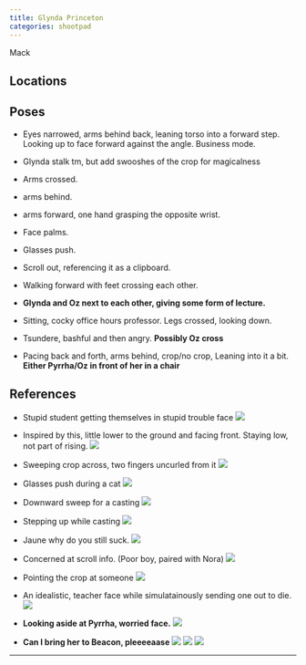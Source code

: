 ```yaml
---
title: Glynda Princeton
categories: shootpad
---
```


Mack

## Locations

## Poses

* Eyes narrowed, arms behind back, leaning torso into a forward step. Looking up to face forward against the angle. Business mode. 

* Glynda stalk tm, but add swooshes of the crop for magicalness

* Arms crossed. 

* arms behind.

* arms forward, one hand grasping the opposite wrist. 

* Face palms.

* Glasses push.

* Scroll out, referencing it as a clipboard.

* Walking forward with feet crossing each other.

* **Glynda and Oz next to each other, giving some form of lecture.**

* Sitting, cocky office hours professor. Legs crossed, looking down.

* Tsundere, bashful and then angry. **Possibly Oz cross**

* Pacing back and forth, arms behind, crop/no crop, Leaning into it a bit. **Either Pyrrha/Oz in front of her in a chair**

## References

* Stupid student getting themselves in stupid trouble face ![](http://i.imgur.com/jk7JnIp.png)

* Inspired by this, little lower to the ground and facing front. Staying low, not part of rising. ![](http://i.imgur.com/6nNARys.png)

* Sweeping crop across, two fingers uncurled from it ![](http://i.imgur.com/mXUbnAM.png)

* Glasses push during a cat ![](http://i.imgur.com/aIASuHK.png)

* Downward sweep for a casting ![](http://i.imgur.com/2eFYBMk.png)

* Stepping up while casting ![](https://safebooru.org//samples/1065/sample_28f9f49bfd36edebcce902997d9cdb7dc871f467.png?1103241)

* Jaune why do you still suck. ![](http://i.imgur.com/jEhA459.png)

* Concerned at scroll info. (Poor boy, paired with Nora) ![](http://i.imgur.com/3FdzybE.png)

* Pointing the crop at someone ![](http://i.imgur.com/gmM11co.png)

* An idealistic, teacher face while simulatainously sending one out to die. ![](http://i.imgur.com/laJlIuk.png) 

* **Looking aside at Pyrrha, worried face.** ![](http://i.imgur.com/YV9ns2U.png)

* **Can I bring her to Beacon, pleeeeaase** ![](http://i.imgur.com/BjGf6w6.png) ![](http://i.imgur.com/sorg8gO.png) ![](http://i.imgur.com/aul0n8h.png)

---